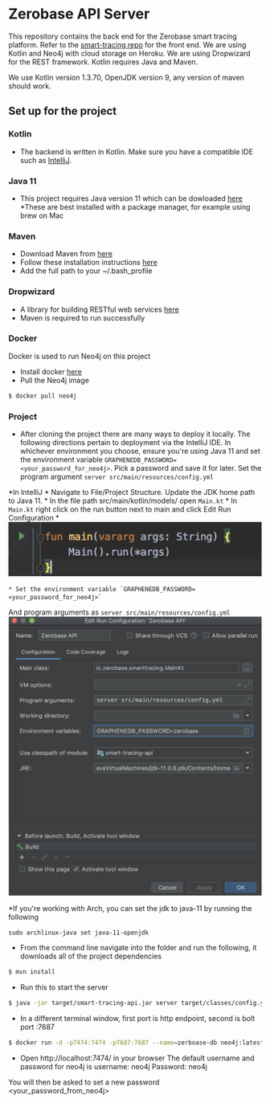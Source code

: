 # Zerobase API Server

This repository contains the back end for the Zerobase smart tracing platform. Refer to the [smart-tracing repo](https://github.com/zerobase-io/smart-tracing) for the front end. We are using Kotlin and Neo4j with cloud storage on Heroku. We are using Dropwizard for the REST framework. Kotlin requires Java and Maven. 

We use Kotlin version 1.3.70, OpenJDK version 9, any version of maven should work.


## Set up for the project

### Kotlin

* The backend is written in Kotlin. Make sure you have a compatible IDE such as [IntelliJ](https://www.jetbrains.com/idea/download/index.html?_ga=2.137859766.761208892.1584829709-1795868819.1584829709).


### Java 11

* This project requires Java version 11 which can be dowloaded [here](https://www.oracle.com/java/technologies/javase-jdk11-downloads.html)
*These are best installed with a package manager, for example using brew on Mac

### Maven

* Download Maven from [here](https://maven.apache.org/download.cgi)
* Follow these installation instructions [here](https://maven.apache.org/install.html)
* Add the full path to your ~/.bash_profile 


### Dropwizard

* A library for building RESTful web services [here](https://github.com/dropwizard/dropwizard) 
* Maven is required to run successfully

### Docker

Docker is used to run Neo4j on this project 

*  Install docker [here](https://www.docker.com/get-started?utm_source=google&utm_medium=cpc&utm_campaign=getstarted&utm_content=sitelink&utm_term=getstarted&utm_budget=growth&gclid=EAIaIQobChMIzsLmsdWu6AIVA4bICh3VWArbEAAYASABEgKP8_D_BwE)
* Pull the Neo4j image

```sh
$ docker pull neo4j
```

### Project

* After cloning the project there are many ways to deploy it locally. The following directions pertain to deployment via the IntelliJ IDE. In whichever environment you choose, ensure you're using Java 11 and set the environment variable `GRAPHENEDB_PASSWORD=<your_password_for_neo4j>`. Pick a password and save it for later. Set the program argument `server src/main/resources/config.yml`


*In IntelliJ
	* Navigate to File/Project Structure. Update the JDK home path to Java 11.
	* In the file path src/main/kotlin/models/ open `Main.kt`
	* In `Main.kt` right click on the run button next to main and click Edit Run Configuration
	* ![main](./images/main.png)

	* Set the environment variable `GRAPHENEDB_PASSWORD=<your_password_for_neo4j>`
And program arguments as `server src/main/resources/config.yml`
![env](./images/env.png)

*If you're working with Arch, you can set the jdk to java-11 by running the following
```
sudo archlinux-java set java-11-openjdk
```
 
*  From the command line navigate into the folder and run the following, it downloads all of the project dependencies
```sh
$ mvn install
```
* Run this to start the server
```sh
$ java -jar target/smart-tracing-api.jar server target/classes/config.yml
```

* In a different terminal window, first port is http endpoint, second is bolt port :7687

```sh
$ docker run -d -p7474:7474 -p7687:7687 --name=zerboase-db neo4j:latest
```
* Open http://localhost:7474/ in your browser
The default username and password for neo4j is 
username: neo4j 
Password: neo4j

You will then be asked to set a new password <your_password_from_neo4j>









